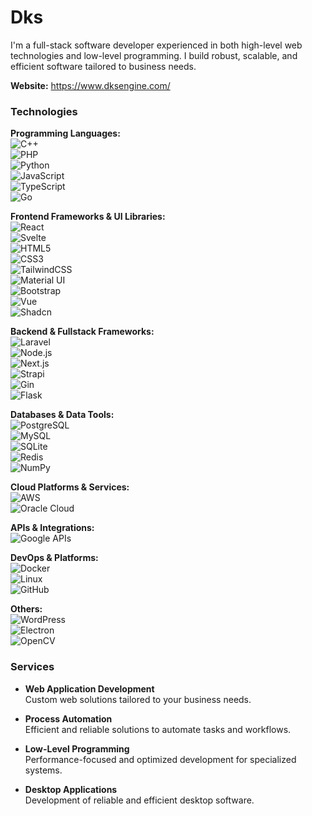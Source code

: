 # Dks

I'm a full-stack software developer experienced in both high-level web technologies and low-level programming. I build robust, scalable, and efficient software tailored to business needs.

**Website:** https://www.dksengine.com/

### Technologies

**Programming Languages:**  
![C++](https://img.shields.io/badge/C++-00599C?logo=c%2b%2b&logoColor=white)  
![PHP](https://img.shields.io/badge/PHP-777BB4?logo=php&logoColor=white)  
![Python](https://img.shields.io/badge/Python-3776AB?logo=python&logoColor=white)  
![JavaScript](https://img.shields.io/badge/JavaScript-F7DF1E?logo=javascript&logoColor=black)  
![TypeScript](https://img.shields.io/badge/TypeScript-3178C6?logo=typescript&logoColor=white)  
![Go](https://img.shields.io/badge/Go-00ADD8?logo=go&logoColor=white)

**Frontend Frameworks & UI Libraries:**  
![React](https://img.shields.io/badge/React-61DAFB?logo=react&logoColor=black)  
![Svelte](https://img.shields.io/badge/Svelte-FF3E00?logo=svelte&logoColor=white)  
![HTML5](https://img.shields.io/badge/HTML5-E34F26?logo=html5&logoColor=white)  
![CSS3](https://img.shields.io/badge/CSS3-1572B6?logo=css3&logoColor=white)  
![TailwindCSS](https://img.shields.io/badge/TailwindCSS-06B6D4?logo=tailwindcss&logoColor=white)  
![Material UI](https://img.shields.io/badge/Material--UI-007FFF?logo=mui&logoColor=white)  
![Bootstrap](https://img.shields.io/badge/Bootstrap-7952B3?logo=bootstrap&logoColor=white)  
![Vue](https://img.shields.io/badge/Vue.js-4FC08D?logo=vue.js&logoColor=white)  
![Shadcn](https://img.shields.io/badge/Shadcn_UI-%23000000?style=flat&logo=vercel&logoColor=white)

**Backend & Fullstack Frameworks:**  
![Laravel](https://img.shields.io/badge/Laravel-FF2D20?logo=laravel&logoColor=white)  
![Node.js](https://img.shields.io/badge/Node.js-339933?logo=nodedotjs&logoColor=white)  
![Next.js](https://img.shields.io/badge/Next.js-000000?logo=nextdotjs&logoColor=white)  
![Strapi](https://img.shields.io/badge/Strapi-2F2E8B?logo=strapi&logoColor=white)  
![Gin](https://img.shields.io/badge/Gin-Green?logo=go&logoColor=white)  
![Flask](https://img.shields.io/badge/Flask-000000?logo=flask&logoColor=white)

**Databases & Data Tools:**  
![PostgreSQL](https://img.shields.io/badge/PostgreSQL-4169E1?logo=postgresql&logoColor=white)  
![MySQL](https://img.shields.io/badge/MySQL-4479A1?logo=mysql&logoColor=white)  
![SQLite](https://img.shields.io/badge/SQLite-003B57?logo=sqlite&logoColor=white)  
![Redis](https://img.shields.io/badge/Redis-DC382D?logo=redis&logoColor=white)  
![NumPy](https://img.shields.io/badge/NumPy-013243?logo=numpy&logoColor=white)

**Cloud Platforms & Services:**  
![AWS](https://img.shields.io/badge/AWS-232F3E?logo=amazonaws&logoColor=white)  
![Oracle Cloud](https://img.shields.io/badge/Oracle_Cloud-F80000?logo=oracle&logoColor=white)

**APIs & Integrations:**  
![Google APIs](https://img.shields.io/badge/Google_APIs-4285F4?logo=google&logoColor=white)

**DevOps & Platforms:**  
![Docker](https://img.shields.io/badge/Docker-2496ED?logo=docker&logoColor=white)  
![Linux](https://img.shields.io/badge/Linux-FCC624?logo=linux&logoColor=black)  
![GitHub](https://img.shields.io/badge/GitHub-181717?logo=github&logoColor=white)

**Others:**  
![WordPress](https://img.shields.io/badge/WordPress-21759B?logo=wordpress&logoColor=white)  
![Electron](https://img.shields.io/badge/Electron-47848F?logo=electron&logoColor=white)  
![OpenCV](https://img.shields.io/badge/OpenCV-5C3EE8?logo=opencv&logoColor=white)




### Services

- **Web Application Development**  
  Custom web solutions tailored to your business needs.

- **Process Automation**  
  Efficient and reliable solutions to automate tasks and workflows.

- **Low-Level Programming**  
  Performance-focused and optimized development for specialized systems.

- **Desktop Applications**  
  Development of reliable and efficient desktop software.

